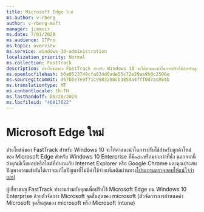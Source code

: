 ```yaml
---
title: Microsoft Edge ใหม่
ms.author: v-rberg
author: v-rberg-msft
manager: jimmuir
ms.date: 7/01/2020
ms.audience: ITPro
ms.topic: overview
ms.service: windows-10-administration
localization_priority: Normal
ms.collection: FastTrack
description: ประโยชน์ของ FastTrack สำหรับ Windows 10 จะให้คำแนะนำในการปรับใช้สำหรับลูกค้าใหม่ของ Microsoft Edge สำหรับ Windows 10 Enterprise ที่มี๑๕๐หรือมากกว่าที่นั่ง
ms.openlocfilehash: b0a0523749cfa834d0ade55c72e29ae9b0c2506e
ms.sourcegitcommit: d67bbe7e9f71c9983280cb3858a4fff0d7ac884b
ms.translationtype: MT
ms.contentlocale: th-TH
ms.lasthandoff: 08/20/2020
ms.locfileid: "46817622"
---
```

# <a name="the-new-microsoft-edge"></a>Microsoft Edge ใหม่

ประโยชน์ของ FastTrack สำหรับ Windows 10 จะให้คำแนะนำในการปรับใช้สำหรับลูกค้าใหม่ของ Microsoft Edge สำหรับ Windows 10 Enterprise ที่มี๑๕๐หรือมากกว่าที่นั่ง นอกจากนี้ถ้าคุณมีเว็บแอปหรือไซต์ที่ทำงานกับ Internet Explorer หรือ Google Chrome และคุณประสบปัญหาความเข้ากันได้เราจะแก้ไขปัญหาที่ไม่มีค่าใช้จ่ายเพิ่มเติมผ่านทาง[โปรแกรมตรวจสอบให้แน่ใจว่าแอป](Win-10-app-assure.md)

ผู้เชี่ยวชาญ FastTrack ทำงานร่วมกับคุณเพื่อปรับใช้ Microsoft Edge บน Windows 10 Enterprise ด้วยตัวจัดการ Microsoft จุดสิ้นสุดของ microsoft (ตัวจัดการการกำหนดค่า Microsoft จุดสิ้นสุดของ microsoft หรือ Microsoft Intune)


